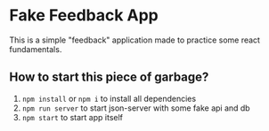 # Fake Feedback App

This is a simple "feedback" application made to practice some react fundamentals.

## How to start this piece of garbage?

1) `npm install` or `npm i` to install all dependencies
2) `npm run server` to start json-server with some fake api and db
3) `npm start` to start app itself

